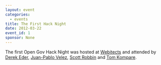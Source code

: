 ```yaml
---
layout: event
categories: 
  - events
title: The First Hack Night
date: 2012-03-22
event_id: 1
sponsor: None
---
```


<p>The first Open Gov Hack Night was hosted at <a href='http://www.webitects.com/'>Webitects</a> and attended by <a href='https://twitter.com/derekeder'>Derek Eder</a>, <a href='https://twitter.com/jpvelez'>Juan-Pablo Velez</a>, <a href='https://twitter.com/srobbin'>Scott Robbin</a> and <a href='https://twitter.com/tomkompare'>Tom Kompare</a>.</p>
